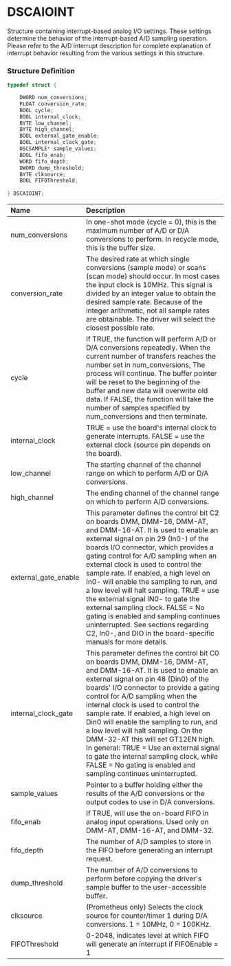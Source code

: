 # DSCAIOINT

Structure containing interrupt-based analog I/O settings. These settings determine the behavior of the interrupt-based A/D sampling operation. Please refer to the A/D interrupt description for complete explanation of interrupt behavior resulting from the various settings in this structure.

### Structure Definition

```c
typedef struct { 

    DWORD num_conversions; 
    FLOAT conversion_rate; 
    BOOL cycle; 
    BOOL internal_clock; 
    BYTE low_channel; 
    BYTE high_channel; 
    BOOL external_gate_enable; 
    BOOL internal_clock_gate; 
    DSCSAMPLE* sample_values; 
    BOOL fifo_enab; 
    WORD fifo_depth; 
    DWORD dump_threshold; 
    BYTE clksource; 
    BOOL FIFOThreshold;
    
} DSCAIOINT;
```

| Name | Description |
| :--- | :--- |
| num\_conversions | In one-shot mode \(cycle = 0\), this is the maximum number of A/D or D/A conversions to perform. In recycle mode, this is the buffer size. |
| conversion\_rate | The desired rate at which single conversions \(sample mode\) or scans \(scan mode\) should occur. In most cases the input clock is 10MHz. This signal is divided by an integer value to obtain the desired sample rate. Because of the integer arithmetic, not all sample rates are obtainable. The driver will select the closest possible rate. |
| cycle | If TRUE, the function will perform A/D or D/A conversions repeatedly. When the current number of transfers reaches the number set in num\_conversions, The process will continue. The buffer pointer will be reset to the beginning of the buffer and new data will overwrite old data. If FALSE, the function will take the number of samples specified by num\_conversions and then terminate. |
| internal\_clock | TRUE = use the board's internal clock to generate interrupts. FALSE = use the external clock \(source pin depends on the board\). |
| low\_channel | The starting channel of the channel range on which to perform A/D or D/A conversions. |
| high\_channel | The ending channel of the channel range on which to perform A/D conversions. |
| external\_gate\_enable | This parameter defines the control bit C2 on boards DMM, DMM-16, DMM-AT, and DMM-16-AT. It is used to enable an external signal on pin 29 \(In0-\) of the boards I/O connector, which provides a gating control for A/D sampling when an external clock is used to control the sample rate. If enabled, a high level on In0- will enable the sampling to run, and a low level will halt sampling. TRUE = use the external signal IN0- to gate the external sampling clock. FALSE = No gating is enabled and sampling continues uninterrupted. See sections regarding C2, In0-, and DIO in the board-specific manuals for more details. |
| internal\_clock\_gate | This parameter defines the control bit C0 on boards DMM, DMM-16, DMM-AT, and DMM-16-AT. It is used to enable an external signal on pin 48 \(Din0\) of the boards' I/O connector to provide a gating control for A/D sampling when the internal clock is used to control the sample rate. If enabled, a high level on Din0 will enable the sampling to run, and a low level will halt sampling. On the DMM-32-AT this will set GT12EN high. In general: TRUE = Use an external signal to gate the internal sampling clock, while FALSE = No gating is enabled and sampling continues uninterrupted. |
| sample\_values | Pointer to a buffer holding either the results of the A/D conversions or the output codes to use in D/A conversions. |
| fifo\_enab | If TRUE, will use the on-board FIFO in analog input operations. Used only on DMM-AT, DMM-16-AT, and DMM-32. |
| fifo\_depth | The number of A/D samples to store in the FIFO before generating an interrupt request. |
| dump\_threshold | The number of A/D conversions to perform before copying the driver's sample buffer to the user-accessible buffer. |
| clksource | \(Prometheus only\) Selects the clock source for counter/timer 1 during D/A conversions. 1 = 10MHz, 0 = 100KHz. |
| FIFOThreshold | 0-2048, indicates level at which FIFO will generate an interrupt if FIFOEnable = 1 |

